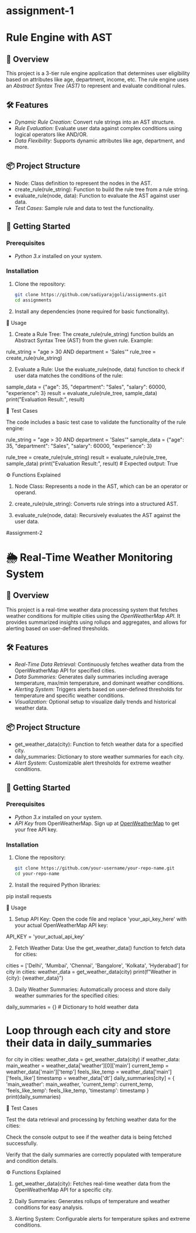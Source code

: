 # assignment-1
# Rule Engine with AST

## 📜 Overview
This project is a 3-tier rule engine application that determines user eligibility based on attributes like age, department, income, etc. The rule engine uses an *Abstract Syntax Tree (AST)* to represent and evaluate conditional rules.

## 🛠️ Features
- *Dynamic Rule Creation:* Convert rule strings into an AST structure.
- *Rule Evaluation:* Evaluate user data against complex conditions using logical operators like AND/OR.
- *Data Flexibility:* Supports dynamic attributes like age, department, and more.

## 📦 Project Structure
- Node: Class definition to represent the nodes in the AST.
- create_rule(rule_string): Function to build the rule tree from a rule string.
- evaluate_rule(node, data): Function to evaluate the AST against user data.
- *Test Cases*: Sample rule and data to test the functionality.

## 🚀 Getting Started

### Prerequisites
- *Python 3.x* installed on your system.

### Installation
1. Clone the repository:
   ```bash
   git clone https://github.com/sadiyarajgoli/assignments.git
   cd assignments

2. Install any dependencies (none required for basic functionality).



🔧 Usage

1. Create a Rule Tree: The create_rule(rule_string) function builds an Abstract Syntax Tree (AST) from the given rule. Example:

rule_string = "age > 30 AND department = 'Sales'"
rule_tree = create_rule(rule_string)


2. Evaluate a Rule: Use the evaluate_rule(node, data) function to check if user data matches the conditions of the rule:

sample_data = {"age": 35, "department": "Sales", "salary": 60000, "experience": 3}
result = evaluate_rule(rule_tree, sample_data)
print("Evaluation Result:", result)



🧪 Test Cases

The code includes a basic test case to validate the functionality of the rule engine:

rule_string = "age > 30 AND department = 'Sales'"
sample_data = {"age": 35, "department": "Sales", "salary": 60000, "experience": 3}

rule_tree = create_rule(rule_string)
result = evaluate_rule(rule_tree, sample_data)
print("Evaluation Result:", result)  # Expected output: True



⚙️ Functions Explained

1. Node Class: Represents a node in the AST, which can be an operator or operand.


2. create_rule(rule_string): Converts rule strings into a structured AST.


3. evaluate_rule(node, data): Recursively evaluates the AST against the user data.


#assignment-2

# 🌦️ Real-Time Weather Monitoring System

## 📜 Overview
This project is a real-time weather data processing system that fetches weather conditions for multiple cities using the *OpenWeatherMap API*. It provides summarized insights using rollups and aggregates, and allows for alerting based on user-defined thresholds.

## 🛠️ Features
- *Real-Time Data Retrieval:* Continuously fetches weather data from the OpenWeatherMap API for specified cities.
- *Data Summaries:* Generates daily summaries including average temperature, max/min temperature, and dominant weather conditions.
- *Alerting System:* Triggers alerts based on user-defined thresholds for temperature and specific weather conditions.
- *Visualization:* Optional setup to visualize daily trends and historical weather data.

## 📦 Project Structure
- get_weather_data(city): Function to fetch weather data for a specified city.
- daily_summaries: Dictionary to store weather summaries for each city.
- *Alert System*: Customizable alert thresholds for extreme weather conditions.

## 🚀 Getting Started

### Prerequisites
- *Python 3.x* installed on your system.
- *API Key* from OpenWeatherMap. Sign up at [OpenWeatherMap](https://openweathermap.org/) to get your free API key.

### Installation
1. Clone the repository:
   ```bash
   git clone https://github.com/your-username/your-repo-name.git
   cd your-repo-name

2. Install the required Python libraries:

pip install requests



🔧 Usage

1. Setup API Key: Open the code file and replace 'your_api_key_here' with your actual OpenWeatherMap API key:

API_KEY = 'your_actual_api_key'


2. Fetch Weather Data: Use the get_weather_data() function to fetch data for cities:

cities = ['Delhi', 'Mumbai', 'Chennai', 'Bangalore', 'Kolkata', 'Hyderabad']
for city in cities:
    weather_data = get_weather_data(city)
    print(f"Weather in {city}: {weather_data}")


3. Daily Weather Summaries: Automatically process and store daily weather summaries for the specified cities:

daily_summaries = {}  # Dictionary to hold weather data

# Loop through each city and store their data in daily_summaries
for city in cities:
    weather_data = get_weather_data(city)
    if weather_data:
        main_weather = weather_data['weather'][0]['main']
        current_temp = weather_data['main']['temp']
        feels_like_temp = weather_data['main']['feels_like']
        timestamp = weather_data['dt']
        daily_summaries[city] = {
            'main_weather': main_weather,
            'current_temp': current_temp,
            'feels_like_temp': feels_like_temp,
            'timestamp': timestamp
        }
print(daily_summaries)



🧪 Test Cases

Test the data retrieval and processing by fetching weather data for the cities:

Check the console output to see if the weather data is being fetched successfully.

Verify that the daily summaries are correctly populated with temperature and condition details.


⚙️ Functions Explained

1. get_weather_data(city): Fetches real-time weather data from the OpenWeatherMap API for a specific city.


2. Daily Summaries: Generates rollups of temperature and weather conditions for easy analysis.


3. Alerting System: Configurable alerts for temperature spikes and extreme conditions.



